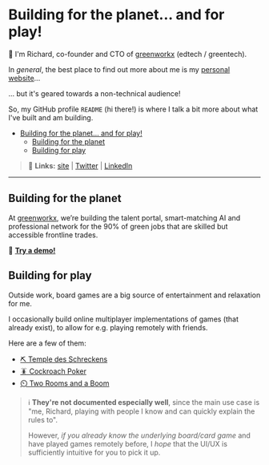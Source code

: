 # Building for the planet... and for play!

👋 I'm Richard, co-founder and CTO of [greenworkx](https://greenworkx.org) (edtech / greentech).

In *general*, the best place to find out more about me is my [personal website](https://richard.ng/)...

... but it's geared towards a non-technical audience!

So, my GitHub profile `README` (hi there!) is where I talk a bit more about what I've built and am building.

- [Building for the planet... and for play!](#building-for-the-planet-and-for-play)
  - [Building for the planet](#building-for-the-planet)
  - [Building for play](#building-for-play)

> 🔗 **Links:** [site](https://richard.ng/) | [Twitter](https://twitter.com/richardcrng) | [LinkedIn](https://www.linkedin.com/in/richardcrng/)

<hr />

## Building for the planet

At [greenworkx](https://greenworkx.org), we’re building the talent portal, smart-matching AI and professional network for the 90% of green jobs that are skilled but accessible frontline trades.

📱 **[Try a demo!](https://demo.greenworkx.app)**

## Building for play

Outside work, board games are a big source of entertainment and relaxation for me.

I occasionally build online multiplayer implementations of games (that already exist), to allow for e.g. playing remotely with friends.

Here are a few of them:
- [⛏️ Temple des Schreckens](https://github.com/richardcrng/tempel-des-schreckens)
- [🪳 Cockroach Poker](https://github.com/richardcrng/cockroach-poker)
- [⏲️ Two Rooms and a Boom](https://github.com/richardcrng/2r1b)

> ℹ️ **They're not documented especially well**, since the main use case is "me, Richard, playing with people I know and can quickly explain the rules to".
>
> However, *if you already know the underlying board/card game* and have played games remotely before, I *hope* that the UI/UX is sufficiently intuitive for you to pick it up.
